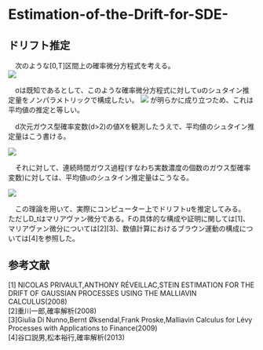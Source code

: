 # Estimation-of-the-Drift-for-SDE-
## ドリフト推定
　次のような[0,T]区間上の確率微分方程式を考える。  
<img src="https://latex.codecogs.com/gif.latex?dX_t=\dot{u}_tdt+\sigma&space;dW_t" />

　σは既知であるとして、このような確率微分方程式に対してuのシュタイン推定量をノンパラメトリックで構成したい。
<img src="https://latex.codecogs.com/gif.latex?E[X_t]=u_t" />
が明らかに成り立つため、これは平均値の推定と等しい。  

　d次元ガウス型確率変数(d>2)の値Xを観測したうえで、平均値のシュタイン推定量はこう書ける。  
 
<img src="https://latex.codecogs.com/gif.latex?\hat{\mu}=X+\frac{2-d}{||X||}X" />

　それに対して、連続時間ガウス過程(すなわち実数濃度の個数のガウス型確率変数)に対しては、平均値uのシュタイン推定量はこうなる。

<img src="https://latex.codecogs.com/gif.latex?\hat{u}_t=X_t+D_tlogF" />

　この理論を用いて、実際にコンピューター上でドリフトuを推定してみる。  
  ただしD_tはマリアヴァン微分である。Fの具体的な構成や証明に関しては[1]、マリアヴァン微分については[2][3]、数値計算におけるブラウン運動の構成については[4]を参照した。

## 参考文献
[1] NICOLAS PRIVAULT,ANTHONY RÉVEILLAC,STEIN ESTIMATION FOR THE DRIFT OF GAUSSIAN PROCESSES USING THE MALLIAVIN CALCULUS(2008)  
[2]重川一郎,確率解析(2008)  
[3]Giulia Di Nunno,Bernt Øksendal,Frank Proske,Malliavin Calculus for Lévy Processes with Applications to Finance(2009)  
[4]谷口説男,松本裕行,確率解析(2013)  
